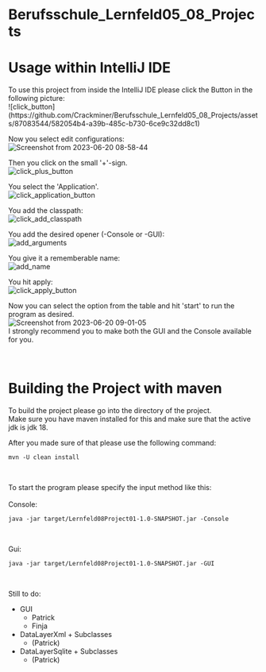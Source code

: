# Berufsschule_Lernfeld05_08_Projects

<h1>Usage within IntelliJ IDE</h1>
To use this project from inside the IntelliJ IDE please click the Button in the following picture:<br />
![click_button](https://github.com/Crackminer/Berufsschule_Lernfeld05_08_Projects/assets/87083544/582054b4-a39b-485c-b730-6ce9c32dd8c1)
<br />

Now you select edit configurations:<br />
![Screenshot from 2023-06-20 08-58-44](https://github.com/Crackminer/Berufsschule_Lernfeld05_08_Projects/assets/87083544/2da0abb9-1041-4605-88dc-ac0c2ba18d86)
<br />

Then you click on the small '+'-sign.<br />
![click_plus_button](https://github.com/Crackminer/Berufsschule_Lernfeld05_08_Projects/assets/87083544/f42c8a09-ce26-42a9-acad-a31d9057724b)
<br />

You select the 'Application'.<br />
![click_application_button](https://github.com/Crackminer/Berufsschule_Lernfeld05_08_Projects/assets/87083544/305e4aaf-8460-4eae-9b47-66cfec3e1066)
<br />

You add the classpath:<br />
![click_add_classpath](https://github.com/Crackminer/Berufsschule_Lernfeld05_08_Projects/assets/87083544/37b33bb4-a938-4ada-8f92-520a98c02831)
<br />

You add the desired opener (-Console or -GUI):<br />
![add_arguments](https://github.com/Crackminer/Berufsschule_Lernfeld05_08_Projects/assets/87083544/99facc71-6362-426b-8475-75b0b7c01ba3)
<br />

You give it a rememberable name:<br />
![add_name](https://github.com/Crackminer/Berufsschule_Lernfeld05_08_Projects/assets/87083544/4b9b4eab-eba5-4bcd-911b-152d2eacb281)
<br />

You hit apply:<br />
![click_apply_button](https://github.com/Crackminer/Berufsschule_Lernfeld05_08_Projects/assets/87083544/4f6243df-e566-4ef7-974b-63303ff2151f)
<br />

Now you can select the option from the table and hit 'start' to run the program as desired.<br />
![Screenshot from 2023-06-20 09-01-05](https://github.com/Crackminer/Berufsschule_Lernfeld05_08_Projects/assets/87083544/1a3a3007-8a7c-4169-8095-15de22328e58)
<br />
I strongly recommend you to make both the GUI and the Console available for you.<br />
<br />
<br />
<h1>Building the Project with maven</h1>
To build the project please go into the directory of the project.                           <br />
Make sure you have maven installed for this and make sure that the active jdk is jdk 18.    <br />

After you made sure of that please use the following command:

```basic
mvn -U clean install
```

<br />

To start the program please specify the input method like this: <br />
                                                                <br />
Console:

```basic
java -jar target/Lernfeld08Project01-1.0-SNAPSHOT.jar -Console
```

<br />

Gui:

```basic
java -jar target/Lernfeld08Project01-1.0-SNAPSHOT.jar -GUI
```

<br />

Still to do: <br />
- GUI                             
  - Patrick
  - Finja
- DataLayerXml + Subclasses       
  - (Patrick) 
- DataLayerSqlite + Subclasses    
  - (Patrick)
<br />
<br />
